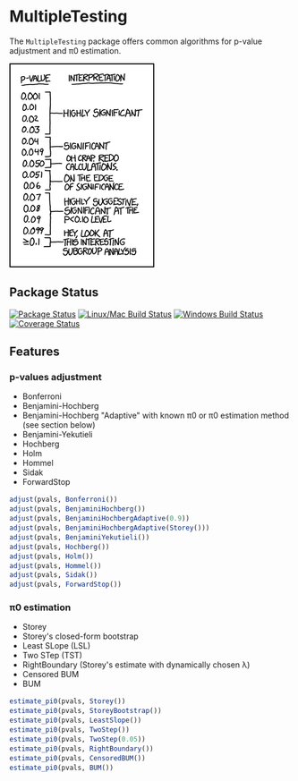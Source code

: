 # MultipleTesting

The `MultipleTesting` package offers common algorithms for p-value adjustment and π0 estimation.

![xkcd p-value guide](pvalues.png)


## Package Status

[![Package Status](http://pkg.julialang.org/badges/MultipleTesting_0.4.svg)](http://pkg.julialang.org/?pkg=MultipleTesting)
[![Linux/Mac Build Status](https://travis-ci.org/julian-gehring/MultipleTesting.jl.svg?branch=master)](https://travis-ci.org/julian-gehring/MultipleTesting.jl)
[![Windows Build Status](https://ci.appveyor.com/api/projects/status/1ld0ppptisirryt1/branch/master?svg=true)](https://ci.appveyor.com/project/julian-gehring/multipletesting-jl/branch/master)
[![Coverage Status](http://codecov.io/github/julian-gehring/MultipleTesting.jl/coverage.svg?branch=master)](http://codecov.io/github/julian-gehring/MultipleTesting.jl?branch=master&view=all)


## Features

### p-values adjustment

* Bonferroni
* Benjamini-Hochberg
* Benjamini-Hochberg "Adaptive" with known π0 or π0 estimation method (see section below)
* Benjamini-Yekutieli
* Hochberg
* Holm
* Hommel
* Sidak
* ForwardStop

```julia
adjust(pvals, Bonferroni())
adjust(pvals, BenjaminiHochberg())
adjust(pvals, BenjaminiHochbergAdaptive(0.9))
adjust(pvals, BenjaminiHochbergAdaptive(Storey()))
adjust(pvals, BenjaminiYekutieli())
adjust(pvals, Hochberg())
adjust(pvals, Holm())
adjust(pvals, Hommel())
adjust(pvals, Sidak())
adjust(pvals, ForwardStop())
```

### π0 estimation

* Storey
* Storey's closed-form bootstrap
* Least SLope (LSL)
* Two STep (TST)
* RightBoundary (Storey's estimate with dynamically chosen λ)
* Censored BUM
* BUM

```julia
estimate_pi0(pvals, Storey())
estimate_pi0(pvals, StoreyBootstrap())
estimate_pi0(pvals, LeastSlope())
estimate_pi0(pvals, TwoStep())
estimate_pi0(pvals, TwoStep(0.05))
estimate_pi0(pvals, RightBoundary())
estimate_pi0(pvals, CensoredBUM())
estimate_pi0(pvals, BUM())
```
